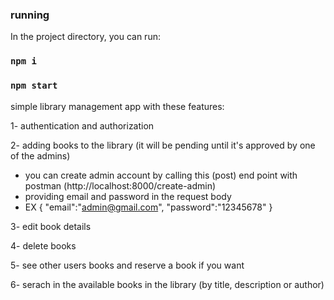 ### running
In the project directory, you can run:
### `npm i`
### `npm start`

simple library management app with these features:

1- authentication and authorization 

2- adding books to the library (it will be pending until it's approved by one of the admins)

- you can create admin account by calling this (post) end point  with postman (http://localhost:8000/create-admin)
- providing email and password in the request body
- EX
{ 
"email":"admin@gmail.com",
"password":"12345678"
}

3- edit book details

4- delete books 

5- see other users books and reserve a book if you want

6- serach in the available books in the library (by title, description or author)
